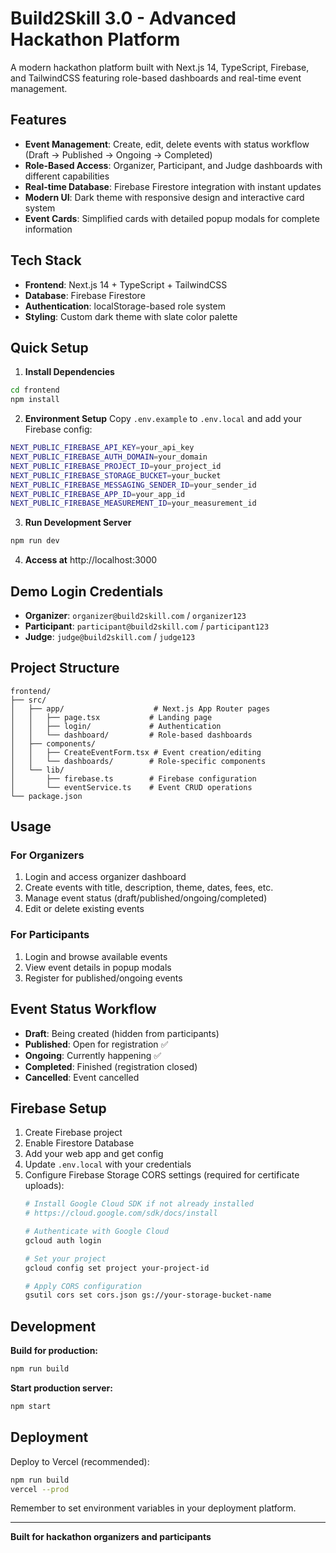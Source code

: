 # Build2Skill 3.0 - Advanced Hackathon Platform

A modern hackathon platform built with Next.js 14, TypeScript, Firebase, and TailwindCSS featuring role-based dashboards and real-time event management.

## Features

- **Event Management**: Create, edit, delete events with status workflow (Draft → Published → Ongoing → Completed)
- **Role-Based Access**: Organizer, Participant, and Judge dashboards with different capabilities
- **Real-time Database**: Firebase Firestore integration with instant updates
- **Modern UI**: Dark theme with responsive design and interactive card system
- **Event Cards**: Simplified cards with detailed popup modals for complete information

## Tech Stack

- **Frontend**: Next.js 14 + TypeScript + TailwindCSS
- **Database**: Firebase Firestore 
- **Authentication**: localStorage-based role system
- **Styling**: Custom dark theme with slate color palette

## Quick Setup

1. **Install Dependencies**
```bash
cd frontend
npm install
```

2. **Environment Setup**
Copy `.env.example` to `.env.local` and add your Firebase config:
```bash
NEXT_PUBLIC_FIREBASE_API_KEY=your_api_key
NEXT_PUBLIC_FIREBASE_AUTH_DOMAIN=your_domain
NEXT_PUBLIC_FIREBASE_PROJECT_ID=your_project_id
NEXT_PUBLIC_FIREBASE_STORAGE_BUCKET=your_bucket
NEXT_PUBLIC_FIREBASE_MESSAGING_SENDER_ID=your_sender_id
NEXT_PUBLIC_FIREBASE_APP_ID=your_app_id
NEXT_PUBLIC_FIREBASE_MEASUREMENT_ID=your_measurement_id
```

3. **Run Development Server**
```bash
npm run dev
```

4. **Access at** http://localhost:3000

## Demo Login Credentials

- **Organizer**: `organizer@build2skill.com` / `organizer123`
- **Participant**: `participant@build2skill.com` / `participant123`
- **Judge**: `judge@build2skill.com` / `judge123`

## Project Structure

```
frontend/
├── src/
│   ├── app/                    # Next.js App Router pages
│   │   ├── page.tsx           # Landing page
│   │   ├── login/             # Authentication
│   │   └── dashboard/         # Role-based dashboards
│   ├── components/
│   │   ├── CreateEventForm.tsx # Event creation/editing
│   │   └── dashboards/        # Role-specific components
│   └── lib/
│       ├── firebase.ts        # Firebase configuration
│       └── eventService.ts    # Event CRUD operations
└── package.json
```

## Usage

### For Organizers
1. Login and access organizer dashboard
2. Create events with title, description, theme, dates, fees, etc.
3. Manage event status (draft/published/ongoing/completed)
4. Edit or delete existing events

### For Participants  
1. Login and browse available events
2. View event details in popup modals
3. Register for published/ongoing events

## Event Status Workflow

- **Draft**: Being created (hidden from participants)
- **Published**: Open for registration ✅
- **Ongoing**: Currently happening ✅  
- **Completed**: Finished (registration closed)
- **Cancelled**: Event cancelled

## Firebase Setup

1. Create Firebase project
2. Enable Firestore Database
3. Add your web app and get config
4. Update `.env.local` with your credentials
5. Configure Firebase Storage CORS settings (required for certificate uploads):
   ```bash
   # Install Google Cloud SDK if not already installed
   # https://cloud.google.com/sdk/docs/install
   
   # Authenticate with Google Cloud
   gcloud auth login
   
   # Set your project
   gcloud config set project your-project-id
   
   # Apply CORS configuration
   gsutil cors set cors.json gs://your-storage-bucket-name
   ```

## Development

**Build for production:**
```bash
npm run build
```

**Start production server:**
```bash
npm start
```

## Deployment

Deploy to Vercel (recommended):
```bash
npm run build
vercel --prod
```

Remember to set environment variables in your deployment platform.

---

**Built for hackathon organizers and participants**
